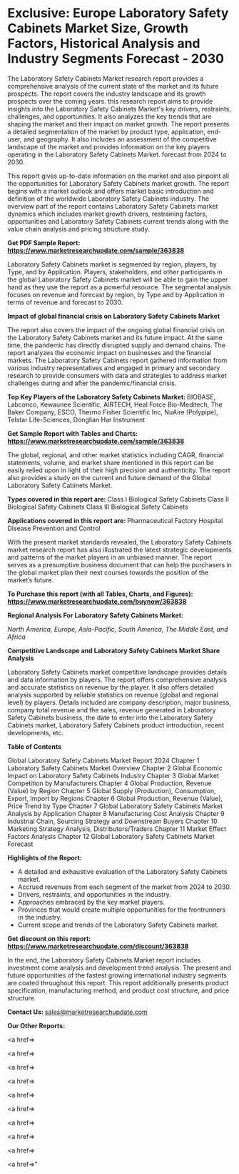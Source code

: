 # Exclusive: Europe Laboratory Safety Cabinets Market Size, Growth Factors, Historical Analysis and Industry Segments Forecast - 2030

The Laboratory Safety Cabinets Market research report provides a comprehensive analysis of the current state of the market and its future prospects. The report covers the industry landscape and its growth prospects over the coming years. this research report aims to provide insights into the Laboratory Safety Cabinets Market's key drivers, restraints, challenges, and opportunities. It also analyzes the key trends that are shaping the market and their impact on market growth. The report presents a detailed segmentation of the market by product type, application, end-user, and geography. It also includes an assessment of the competitive landscape of the market and provides information on the key players operating in the Laboratory Safety Cabinets Market. forecast from 2024 to 2030.

This report gives up-to-date information on the market and also pinpoint all the opportunities for Laboratory Safety Cabinets market growth. The report begins with a market outlook and offers market basic introduction and definition of the worldwide Laboratory Safety Cabinets industry. The overview part of the report contains Laboratory Safety Cabinets market dynamics which includes market growth drivers, restraining factors, opportunities and Laboratory Safety Cabinets current trends along with the value chain analysis and pricing structure study.

<strong><b>Get PDF Sample Report: <a href=https://www.marketresearchupdate.com/sample/363838>https://www.marketresearchupdate.com/sample/363838</a></b></strong>

Laboratory Safety Cabinets market is segmented by region, players, by Type, and by Application. Players, stakeholders, and other participants in the global Laboratory Safety Cabinets market will be able to gain the upper hand as they use the report as a powerful resource. The segmental analysis focuses on revenue and forecast by region, by Type and by Application in terms of revenue and forecast to 2030.

<strong><b>Impact of global financial crisis on Laboratory Safety Cabinets Market</b></strong>

The report also covers the impact of the ongoing global financial crisis on the Laboratory Safety Cabinets market and its future impact. At the same time, the pandemic has directly disrupted supply and demand chains. The report analyzes the economic impact on businesses and the financial markets. The Laboratory Safety Cabinets report gathered information from various industry representatives and engaged in primary and secondary research to provide consumers with data and strategies to address market challenges during and after the pandemic/financial crisis.

<strong><b>Top Key Players of the Laboratory Safety Cabinets Market:
</b></strong>BIOBASE, Labconco, Kewaunee Scientific, AIRTECH, Heal Force Bio-Meditech, The Baker Company, ESCO, Thermo Fisher Scientific Inc, NuAire (Polypipe), Telstar Life-Sciences, Donglian Har Instrument<strong><b>
</b></strong>

<strong><b>Get Sample Report with Tables and Charts: <a href=https://www.marketresearchupdate.com/sample/363838>https://www.marketresearchupdate.com/sample/363838</a></b></strong>

The global, regional, and other market statistics including CAGR, financial statements, volume, and market share mentioned in this report can be easily relied upon in light of their high precision and authenticity. The report also provides a study on the current and future demand of the Global Laboratory Safety Cabinets Market.

<strong><b>Types covered in this report are:
</b></strong>Class I Biological Safety Cabinets
Class II Biological Safety Cabinets
Class III Biological Safety Cabinets<strong><b>
</b></strong>

<strong><b>Applications covered in this report are:
</b></strong>Pharmaceutical Factory
Hospital
Disease Prevention and Control<strong><b>
</b></strong>

With the present market standards revealed, the Laboratory Safety Cabinets market research report has also illustrated the latest strategic developments and patterns of the market players in an unbiased manner. The report serves as a presumptive business document that can help the purchasers in the global market plan their next courses towards the position of the market’s future.

<strong><b>To Purchase this report (with all Tables, Charts, and Figures): <a href=https://www.marketresearchupdate.com/buynow/363838>https://www.marketresearchupdate.com/buynow/363838</a></b></strong>

<strong><b>Regional Analysis For Laboratory Safety Cabinets Market:</b></strong>

<em><i>North America, Europe, Asia-Pacific, South America, The Middle East, and Africa</i></em>

<strong><b>Competitive Landscape and Laboratory Safety Cabinets Market Share Analysis</b></strong>

Laboratory Safety Cabinets market competitive landscape provides details and data information by players. The report offers comprehensive analysis and accurate statistics on revenue by the player. It also offers detailed analysis supported by reliable statistics on revenue (global and regional level) by players. Details included are company description, major business, company total revenue and the sales, revenue generated in Laboratory Safety Cabinets business, the date to enter into the Laboratory Safety Cabinets market, Laboratory Safety Cabinets product introduction, recent developments, etc.

<strong><b>Table of Contents</b></strong>

Global Laboratory Safety Cabinets Market Report 2024
Chapter 1 Laboratory Safety Cabinets Market Overview
Chapter 2 Global Economic Impact on Laboratory Safety Cabinets Industry
Chapter 3 Global Market Competition by Manufacturers
Chapter 4 Global Production, Revenue (Value) by Region
Chapter 5 Global Supply (Production), Consumption, Export, Import by Regions
Chapter 6 Global Production, Revenue (Value), Price Trend by Type
Chapter 7 Global Laboratory Safety Cabinets Market Analysis by Application
Chapter 8 Manufacturing Cost Analysis
Chapter 9 Industrial Chain, Sourcing Strategy and Downstream Buyers
Chapter 10 Marketing Strategy Analysis, Distributors/Traders
Chapter 11 Market Effect Factors Analysis
Chapter 12 Global Laboratory Safety Cabinets Market Forecast

<strong><b>Highlights of the Report:</b></strong>

- A detailed and exhaustive evaluation of the Laboratory Safety Cabinets market.
- Accrued revenues from each segment of the market from 2024 to 2030.
- Drivers, restraints, and opportunities in the industry.
- Approaches embraced by the key market players.
- Provinces that would create multiple opportunities for the frontrunners in the industry.
- Current scope and trends of the Laboratory Safety Cabinets market.

<strong><b>Get discount on this report: <a href=https://www.marketresearchupdate.com/discount/363838>https://www.marketresearchupdate.com/discount/363838</a></b></strong>

In the end, the Laboratory Safety Cabinets Market report includes investment come analysis and development trend analysis. The present and future opportunities of the fastest growing international industry segments are coated throughout this report. This report additionally presents product specification, manufacturing method, and product cost structure, and price structure.

<strong><b>Contact Us:
</b></strong>sales@marketresearchupdate.com

<strong>Our Other Reports:</strong>

<a href=></a>

<a href=></a>

<a href=></a>

<a href=></a>

<a href=></a>

<a href=></a>

<a href=></a>

<a href=></a>

<a href=></a>

<a href=></a>"

